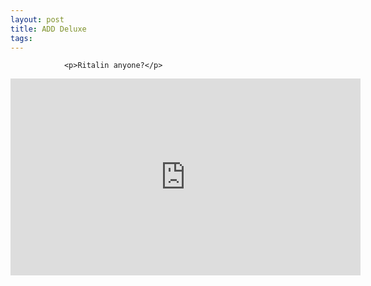 ```yaml
---
layout: post
title: ADD Deluxe
tags:
---
```



                <p>Ritalin anyone?</p>
<iframe width="560" height="315" src="https://www.youtube.com/embed/xP610BsUpNk" frameborder="0" allowfullscreen></iframe>
